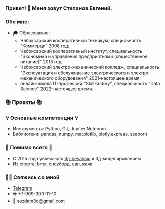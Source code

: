 ### Привет! 👋 Меня зовут Степанов Евгений.

### Обо мне:
* 🎓 Образование:
  - Чебоксарский кооперативный техникум, специаьность "Коммерци" 2008 год;
  - Чебоксарский кооперативный институт, специальность "Экономика и управления предприятиями (общественное питание)" 2013 год;
  - Чебоксарский электро-механический колледж, специальность "Эксплуатация и обслуживание электрического и электро-механического оборудования" 2021-настоящее время;
  - онлайн-школа IT-профессий "SkillFactory", специальность "Data Science" 2022-настоящее время.

### 📚 Проекты 📚


### 💡 Основные компетенции 💡
- Инструменты: Python, Git, Jupiter Notebook
- Библиотеки: pandas, numpy, matplotlib, plotly.express, seaborn

### 🚀 Помимо всего 🚀
- С 2015 года увлекаюсь [3д-печатью](https://vk.com/sozdam_3d) и 3д-моделированием
- Из спорта: bmx, сноуборд, сап, каяк

### 🙌🏻 Свяжись со мной
- [Telegram](https://t.me/Sozdam3d)
- ☎️ +7-909-300-11-10
- 📧 sozdam3d@gmail.com
